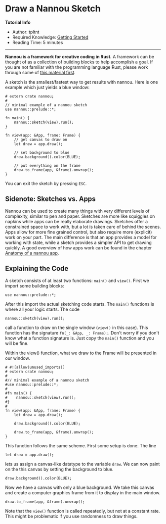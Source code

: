 # Draw a Nannou Sketch

**Tutorial Info**

- Author: tpltnt
- Required Knowledge: [Getting Started](/getting_started.md)
- Reading Time: 5 minutes

---


**Nannou is a framework for creative coding in Rust.** A framework can be
thought of as a collection of building blocks to help accomplish a goal.
If you are not familiar with the programming language Rust, please work
through some of [this material first](https://www.rust-lang.org/learn).

A sketch is the smallest/fastest way to get results with nannou.
Here is one example which just yields a blue window:

```rust,no_run
# extern crate nannou;
#
// minimal example of a nannou sketch
use nannou::prelude::*;

fn main() {
    nannou::sketch(view).run();
}

fn view(app: &App, frame: Frame) {
    // get canvas to draw on
    let draw = app.draw();

    // set background to blue
    draw.background().color(BLUE);

    // put everything on the frame
    draw.to_frame(app, &frame).unwrap();
}
```

You can exit the sketch by pressing `ESC`.

## Sidenote: Sketches vs. Apps

Nannou can be used to create many things with very different levels
of complexity, similar to pen and paper. Sketches are more like
squiggles on napkins while apps can be really elaborate drawings.
Sketches offer a constrained space to work with, but a lot is taken
care of behind the scenes. Apps allow for more fine grained control,
but also require more (explicit) work on your part. The main difference
is that an app provides a model for working with state, while a
sketch provides a simpler API to get drawing quickly. A good
overview of how apps work can be found in the chapter
[Anatomy of a nannou app](/tutorials/basics/anatomy-of-a-nannou-app.md).


## Explaining the Code

A sketch consists of at least two functions: `main()` and `view()`.
First we import some building blocks:
```rust,no_run
use nannou::prelude::*;
```

After this import the actual sketching code starts. The `main()` functions is where all your logic starts. The code
```rust,no_run
nannou::sketch(view).run();
```
call a function to draw on the single window (`view()` in this case). This
function has the signature `fn(_: &App, _: Frame);`. Don't worry if you
don't know what a function signature is. Just copy the `main()` function
and you will be fine.

Within the view() function, what we draw to the Frame will be presented in our window.
```rust,no_run
# #![allow(unused_imports)]
# extern crate nannou;
#
#// minimal example of a nannou sketch
#use nannou::prelude::*;
#
#fn main() {
#    nannou::sketch(view).run();
#}
#
fn view(app: &App, frame: Frame) {
    let draw = app.draw();

    draw.background().color(BLUE);

    draw.to_frame(app, &frame).unwrap();
}
```

This function follows the same scheme. First some setup is done. The line
```rust,no_run
let draw = app.draw();
```
lets us assign a canvas-like datatype to the variable `draw`.
We can now paint on the this canvas by setting the background to blue.
```rust,no_run
draw.background().color(BLUE);
```
Now we have a canvas with only a blue background. We take this canvas and
create a computer graphics frame from it to display in the main window.
```rust,no_run
draw.to_frame(app, &frame).unwrap();
```

Note that the `view()` function is called repeatedly, but not at a constant
rate. This might be problematic if you use randomness to draw things.
